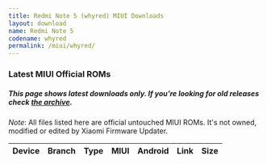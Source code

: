 ```yaml
---
title: Redmi Note 5 (whyred) MIUI Downloads
layout: download
name: Redmi Note 5
codename: whyred
permalink: /miui/whyred/
---
```

### Latest MIUI Official ROMs
##### This page shows latest downloads only. If you're looking for old releases check [the archive](/archive/miui/whyred/).
*Note*: All files listed here are official untouched MIUI ROMs. It's not owned, modified or edited by Xiaomi Firmware Updater.

<div class="table-responsive-md" id="table-wrapper">
<table id="miui" class="compact table table-striped table-hover table-sm">
    <thead class="thead-dark">
        <tr>
            <th>Device</th>
            <th>Branch</th>
            <th>Type</th>
            <th>MIUI</th>
            <th>Android</th>
            <th>Link</th>
            <th>Size</th>
        </tr>
    </thead>
    <script>loadMiuiDownloads('whyred')</script>
</table>
</div>

